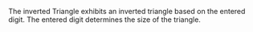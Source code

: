 The inverted Triangle exhibits an inverted triangle based on the entered digit. The entered digit determines the size of the triangle.
